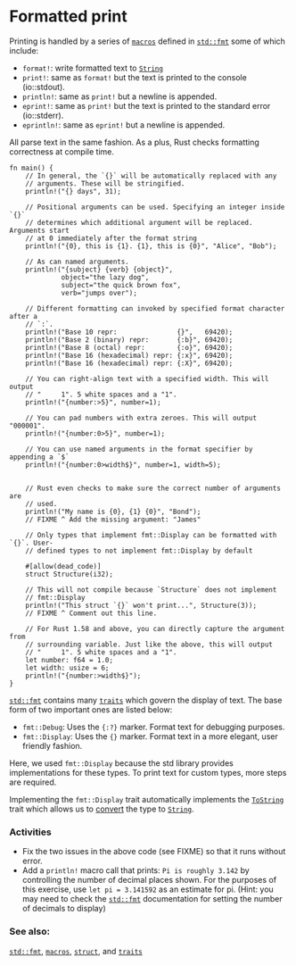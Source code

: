 # Formatted print

Printing is handled by a series of [`macros`][macros] defined in [`std::fmt`][fmt]
some of which include:

* `format!`: write formatted text to [`String`][string]
* `print!`: same as `format!` but the text is printed to the console (io::stdout).
* `println!`: same as `print!` but a newline is appended.
* `eprint!`: same as `print!` but the text is printed to the standard error (io::stderr).
* `eprintln!`: same as `eprint!` but a newline is appended.

All parse text in the same fashion. As a plus, Rust checks formatting
correctness at compile time.

```rust,editable,ignore,mdbook-runnable
fn main() {
    // In general, the `{}` will be automatically replaced with any
    // arguments. These will be stringified.
    println!("{} days", 31);

    // Positional arguments can be used. Specifying an integer inside `{}`
    // determines which additional argument will be replaced. Arguments start
    // at 0 immediately after the format string
    println!("{0}, this is {1}. {1}, this is {0}", "Alice", "Bob");

    // As can named arguments.
    println!("{subject} {verb} {object}",
             object="the lazy dog",
             subject="the quick brown fox",
             verb="jumps over");

    // Different formatting can invoked by specified format character after a
    // `:`.
    println!("Base 10 repr:               {}",   69420);
    println!("Base 2 (binary) repr:       {:b}", 69420);
    println!("Base 8 (octal) repr:        {:o}", 69420);
    println!("Base 16 (hexadecimal) repr: {:x}", 69420);
    println!("Base 16 (hexadecimal) repr: {:X}", 69420);

    // You can right-align text with a specified width. This will output
    // "     1". 5 white spaces and a "1".
    println!("{number:>5}", number=1);

    // You can pad numbers with extra zeroes. This will output "000001".
    println!("{number:0>5}", number=1);

    // You can use named arguments in the format specifier by appending a `$`
    println!("{number:0>width$}", number=1, width=5);


    // Rust even checks to make sure the correct number of arguments are
    // used.
    println!("My name is {0}, {1} {0}", "Bond");
    // FIXME ^ Add the missing argument: "James"

    // Only types that implement fmt::Display can be formatted with `{}`. User-
    // defined types to not implement fmt::Display by default

    #[allow(dead_code)]
    struct Structure(i32);

    // This will not compile because `Structure` does not implement
    // fmt::Display
    println!("This struct `{}` won't print...", Structure(3));
    // FIXME ^ Comment out this line.

    // For Rust 1.58 and above, you can directly capture the argument from
    // surrounding variable. Just like the above, this will output
    // "     1". 5 white spaces and a "1".
    let number: f64 = 1.0;
    let width: usize = 6;
    println!("{number:>width$}");
}
```

[`std::fmt`][fmt] contains many [`traits`][traits] which govern the display
of text. The base form of two important ones are listed below:

* `fmt::Debug`: Uses the `{:?}` marker. Format text for debugging purposes.
* `fmt::Display`: Uses the `{}` marker. Format text in a more elegant, user
friendly fashion.

Here, we used `fmt::Display` because the std library provides implementations
for these types. To print text for custom types, more steps are required.

Implementing the `fmt::Display` trait automatically implements the
[`ToString`] trait which allows us to [convert] the type to [`String`][string].

### Activities

 * Fix the two issues in the above code (see FIXME) so that it runs without
   error.
 * Add a `println!` macro call that prints: `Pi is roughly 3.142` by controlling
   the number of decimal places shown. For the purposes of this exercise,
   use `let pi = 3.141592` as an estimate for pi. (Hint: you may need to
   check the [`std::fmt`][fmt] documentation for setting the number of
   decimals to display)

### See also:

[`std::fmt`][fmt], [`macros`][macros], [`struct`][structs],
and [`traits`][traits]

[fmt]: https://doc.rust-lang.org/std/fmt/
[macros]: ../macros.md
[string]: ../std/str.md
[structs]: ../custom_types/structs.md
[traits]: https://doc.rust-lang.org/std/fmt/#formatting-traits
[`ToString`]: https://doc.rust-lang.org/std/string/trait.ToString.html
[convert]: ../conversion/string.md
